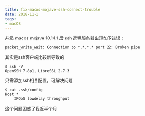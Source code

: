 ```yaml
---
title: fix-macos-mojave-ssh-connect-trouble
date: 2018-11-1
tags:
- macOS
---
```

升级 macos mojave 10.14.1 后 ssh 远程服务器出现如下错误：
```
packet_write_wait: Connection to *.*.*.* port 22: Broken pipe
```
其实是ssh客户端比较新导致的
```
$ ssh -V
OpenSSH_7.8p1, LibreSSL 2.7.3
```
只需添加ssh相关配置，可解决问题
```
$ cat .ssh/config
Host *
    IPQoS lowdelay throughput
```
这个问题困惑了我近半个月